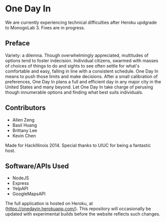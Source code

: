 # One Day In

We are currently experiencing technical difficulties after Heroku updgrade to MonogoLab 3. Fixes are in progress.

## Preface

Variety: a dilemna. Though overwhelmingly appreciated, multitudes of options tend to foster indecision. Individual citizens, swarmed with masses of choices of things to do and sights to see often settle for what's comfortable and easy, falling in line with a consistent schedule. One Day In means to push those limits and make decisions. After a small calibration of preferences, One Day In plans a full and efficient day in any major city in the United States and many beyond. Let One Day In take charge of perusing though innumerable options and finding what best suits individuals.

## Contributors

*   Allen Zeng
*   Basil Huang
*   Brittany Lee
*   Kevin Chen

Made for HackIllinois 2014.
Special thanks to UIUC for being a fantastic host.

## Software/APIs Used

*	NodeJS
*	Express
*	YelpAPI
*	GoogleMapsAPI

The full application is hosted on Heroku, at (https://onedayin.herokuapp.com/).
This repository will occasionally be updated with experimental builds before the website reflects such changes.

